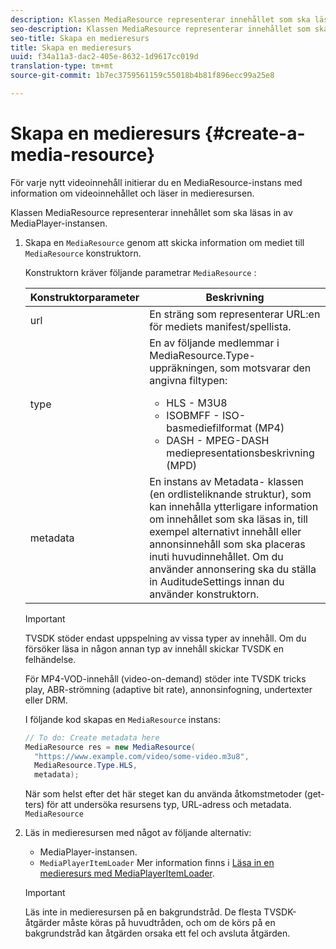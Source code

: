 ```yaml
---
description: Klassen MediaResource representerar innehållet som ska läsas in av MediaPlayer-instansen.
seo-description: Klassen MediaResource representerar innehållet som ska läsas in av MediaPlayer-instansen.
seo-title: Skapa en medieresurs
title: Skapa en medieresurs
uuid: f34a11a3-dac2-405e-8632-1d9617cc019d
translation-type: tm+mt
source-git-commit: 1b7ec3759561159c55018b4b81f896ecc99a25e8

---
```



# Skapa en medieresurs {#create-a-media-resource}

För varje nytt videoinnehåll initierar du en MediaResource-instans med information om videoinnehållet och läser in medieresursen.

Klassen MediaResource representerar innehållet som ska läsas in av MediaPlayer-instansen.

1. Skapa en `MediaResource` genom att skicka information om mediet till `MediaResource` konstruktorn.

   Konstruktorn kräver följande parametrar `MediaResource` :

   <table id="table_22886D6770FB45E99D35D0B90E6CC302">
      <thead>
      <tr>
      <th colname="col1" class="entry"> Konstruktorparameter </th>
      <th colname="col2" class="entry"> Beskrivning </th>
      </tr>
      </thead>
      <tbody>
      <tr>
      <td colname="col1"> <span class="codeph"> url </span> </td>
      <td colname="col2"> En sträng som representerar URL:en för mediets manifest/spellista. </td>
      </tr>
      <tr>
      <td colname="col1"> <span class="codeph"> type </span> </td>
      <td colname="col2"> En av följande medlemmar i <span class="codeph"> MediaResource.Type- </span> uppräkningen, som motsvarar den angivna filtypen:
      <ul id="ul_C286ED3C31364B858A1C9AF3356E9282">
      <li id="li_25B24EF76D8849DE8764539F25E435FA"> <span class="codeph"> HLS </span> - M3U8 </li>
      <li id="li_1344A41B434D49229E392F1AAF9ECA81"> <span class="codeph"> ISOBMFF </span> - ISO-basmediefilformat (MP4) </li>
      <li id="li_92392073B7334916B06B16570C51AC91"> <span class="codeph"> DASH </span> - MPEG-DASH mediepresentationsbeskrivning (MPD) </li>
      </ul> </td>
      </tr>
      <tr>
      <td colname="col1"> <span class="codeph"> metadata </span> </td>
      <td colname="col2"> En instans av <span class="codeph"> Metadata- </span> klassen (en ordlisteliknande struktur), som kan innehålla ytterligare information om innehållet som ska läsas in, till exempel alternativt innehåll eller annonsinnehåll som ska placeras inuti huvudinnehållet. Om du använder annonsering ska du ställa in <span class="codeph"> AuditudeSettings </span> innan du använder konstruktorn. </td>
      </tr>
      </tbody>
   </table>

   >[!IMPORTANT]
   >
   >TVSDK stöder endast uppspelning av vissa typer av innehåll. Om du försöker läsa in någon annan typ av innehåll skickar TVSDK en felhändelse.
   >
   >För MP4-VOD-innehåll (video-on-demand) stöder inte TVSDK tricks play, ABR-strömning (adaptive bit rate), annonsinfogning, undertexter eller DRM.

   I följande kod skapas en `MediaResource` instans:

   ```java
   // To do: Create metadata here
   MediaResource res = new MediaResource(
     "https://www.example.com/video/some-video.m3u8",
     MediaResource.Type.HLS,
     metadata);
   ```

   När som helst efter det här steget kan du använda åtkomstmetoder (get-ters) för att undersöka resursens typ, URL-adress och metadata. `MediaResource`

1. Läs in medieresursen med något av följande alternativ:

   * MediaPlayer-instansen.
   * `MediaPlayerItemLoader` Mer information finns i [Läsa in en medieresurs med MediaPlayerItemLoader](../../../tvsdk-2.7-for-android/content-playback-options/mediaplayer-initialize-for-video/t-psdk-android-2.7-media-resource-load-using-mediaplayeritemloader.md).
   >[!IMPORTANT]
   >
   >Läs inte in medieresursen på en bakgrundstråd. De flesta TVSDK-åtgärder måste köras på huvudtråden, och om de körs på en bakgrundstråd kan åtgärden orsaka ett fel och avsluta åtgärden.
